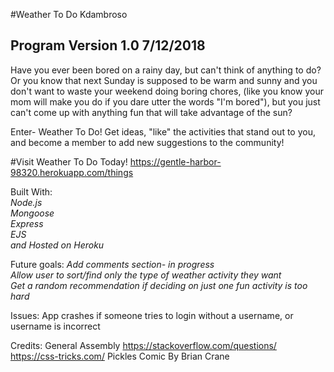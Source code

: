 \#Weather To Do  Kdambroso      

## Program Version 1.0  7/12/2018

Have you ever been bored on a rainy day, but can't think of anything to do?
Or you know that next Sunday is supposed to be warm and sunny and you don't want to waste your weekend doing boring chores, (like you know your mom will make you do if you dare utter the words "I'm bored"), but you just can't come up with anything fun that will take advantage of the sun?

Enter- Weather To Do! Get ideas, "like" the activities that stand out to you, and become a member to add new suggestions to the community!    

\#Visit Weather To Do Today! <https://gentle-harbor-98320.herokuapp.com/things>

Built With:  
_Node.js  
Mongoose  
Express  
EJS  
and Hosted on Heroku_

Future goals:
_Add comments section- in progress  
Allow user to sort/find only the type of weather activity they want  
Get a random recommendation if deciding on just one fun activity is too hard_

Issues:
App crashes if someone tries to login without a username, or username is incorrect

Credits:
General Assembly <https://stackoverflow.com/questions/>  <https://css-tricks.com/>
Pickles Comic By Brian Crane
